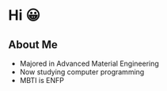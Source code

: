 # Hi :grinning:
## About Me
- Majored in Advanced Material Engineering
- Now studying computer programming
- MBTI is ENFP